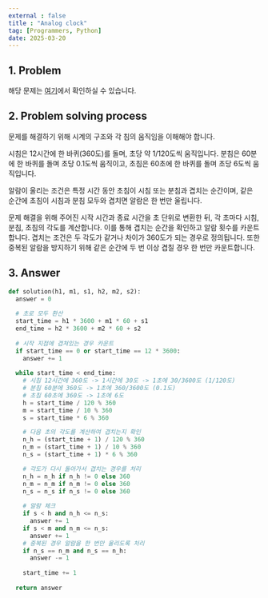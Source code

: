 ```yaml
---
external : false
title : "Analog clock"
tag: [Programmers, Python]
date: 2025-03-20
---
```


## 1. Problem

해당 문제는 [여기](https://school.programmers.co.kr/learn/courses/30/lessons/250135)에서 확인하실 수 있습니다.

## 2. Problem solving process

문제를 해결하기 위해 시계의 구조와 각 침의 움직임을 이해해야 합니다.  

시침은 12시간에 한 바퀴(360도)를 돌며, 초당 약 1/120도씩 움직입니다. 분침은 60분에 한 바퀴를 돌며 초당 0.1도씩 움직이고, 초침은 60초에 한 바퀴를 돌며 초당 6도씩 움직입니다.  

알람이 울리는 조건은 특정 시간 동안 초침이 시침 또는 분침과 겹치는 순간이며, 같은 순간에 초침이 시침과 분침 모두와 겹치면 알람은 한 번만 울립니다.  

문제 해결을 위해 주어진 시작 시간과 종료 시간을 초 단위로 변환한 뒤, 각 초마다 시침, 분침, 초침의 각도를 계산합니다. 이를 통해 겹치는 순간을 확인하고 알람 횟수를 카운트합니다. 겹치는 조건은 두 각도가 같거나 차이가 360도가 되는 경우로 정의됩니다. 또한 중복된 알람을 방지하기 위해 같은 순간에 두 번 이상 겹칠 경우 한 번만 카운트합니다.

## 3. Answer

```python
def solution(h1, m1, s1, h2, m2, s2):
  answer = 0
  
  # 초로 모두 환산
  start_time = h1 * 3600 + m1 * 60 + s1
  end_time = h2 * 3600 + m2 * 60 + s2
  
  # 시작 지점에 겹쳐있는 경우 카운트
  if start_time == 0 or start_time == 12 * 3600:
    answer += 1
      
  while start_time < end_time:
    # 시침 12시간에 360도 -> 1시간에 30도 -> 1초에 30/3600도 (1/120도)
    # 분침 60분에 360도 -> 1초에 360/3600도 (0.1도)
    # 초침 60초에 360도 -> 1초에 6도
    h = start_time / 120 % 360
    m = start_time / 10 % 360
    s = start_time * 6 % 360

    # 다음 초의 각도를 계산하여 겹치는지 확인
    n_h = (start_time + 1) / 120 % 360
    n_m = (start_time + 1) / 10 % 360
    n_s = (start_time + 1) * 6 % 360

    # 각도가 다시 돌아가서 겹치는 경우를 처리
    n_h = n_h if n_h != 0 else 360
    n_m = n_m if n_m != 0 else 360
    n_s = n_s if n_s != 0 else 360
    
    # 알람 체크
    if s < h and n_h <= n_s:
      answer += 1
    if s < m and n_m <= n_s:
      answer += 1
    # 중복된 경우 알람을 한 번만 울리도록 처리
    if n_s == n_m and n_s == n_h:
      answer -= 1
    
    start_time += 1
  
  return answer
```
